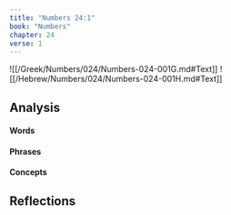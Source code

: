 ```yaml
---
title: "Numbers 24:1"
book: "Numbers"
chapter: 24
verse: 1
---
```

![[/Greek/Numbers/024/Numbers-024-001G.md#Text]]
![[/Hebrew/Numbers/024/Numbers-024-001H.md#Text]]

## Analysis

#### Words

#### Phrases

#### Concepts

## Reflections
